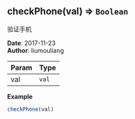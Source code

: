 ## checkPhone(val) ⇒ <code>Boolean</code>
<p>验证手机</p>

**Date**: 2017-11-23  
**Author**: liumouliang  

| Param | Type |
| --- | --- |
| val | <code>val</code> | 

**Example**  
```javascript
checkPhone(val)
```
